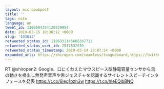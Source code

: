 ```yaml
---
layout: micropubpost
title: ''
tags: note
language: en
tweet_id: 1106504364120829954
date: 2019-03-15 10:36:12 +0000
slug: '103612'
retweeted_status_id: 1106331146680307712
retweeted_status_user_id: 2517832639
retweeted_status_timestamp: 2019-03-14 23:07:54 +0000
expanded_urls: https://shiropen.com/seamless/tongueboard,https://twitter.com/shiropen2/status/1106331146680307712/video/1,https://shiropen.com/seamless/tongueboard,https://twitter.com/shiropen2/status/1106331146680307712/video/1
---
```

RT @shiropen2: Google、口にくわえたマウスピース型静電容量センサから舌の動きを検出し無発声音声や舌ジェスチャを認識するサイレントスピーチインタフェースを発表 https://t.co/6Ieg1bzh3w https://t.co/hleEQibBNQ
